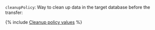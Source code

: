 `cleanupPolicy`: Way to clean up data in the target database before the transfer:

{% include [Cleanup policy values](../cleanup-policy-values.md) %}